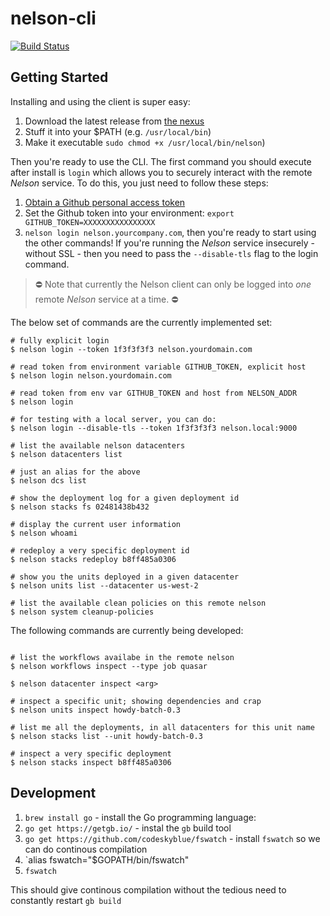 # nelson-cli

[![Build Status](https://travis.oncue.verizon.net/iptv/nelson-cli.svg?token=Lp2ZVD96vfT8T599xRfV&branch=master)](https://travis.oncue.verizon.net/iptv/nelson-cli)

## Getting Started

Installing and using the client is super easy:

1. Download the latest release from [the nexus](http://nexus.oncue.verizon.net/nexus/content/groups/internal/verizon/inf/nelson/cli/)
2. Stuff it into your $PATH (e.g. `/usr/local/bin`)
3. Make it executable `sudo chmod +x /usr/local/bin/nelson`)

Then you're ready to use the CLI. The first command you should execute after install is `login` which allows you to securely interact with the remote *Nelson* service. To do this, you just need to follow these steps:

1. [Obtain a Github personal access token](https://help.github.com/articles/creating-an-access-token-for-command-line-use/)
2. Set the Github token into your environment: `export GITHUB_TOKEN=XXXXXXXXXXXXXXXX`
3. `nelson login nelson.yourcompany.com`, then you're ready to start using the other commands! If you're running the *Nelson* service insecurely - without SSL - then you need to pass the `--disable-tls` flag to the login command.

> ⛔ Note that currently the Nelson client can only be logged into *one* remote *Nelson* service at a time. ⛔

The below set of commands are the currently implemented set:

```
# fully explicit login
$ nelson login --token 1f3f3f3f3 nelson.yourdomain.com

# read token from environment variable GITHUB_TOKEN, explicit host
$ nelson login nelson.yourdomain.com

# read token from env var GITHUB_TOKEN and host from NELSON_ADDR
$ nelson login

# for testing with a local server, you can do:
$ nelson login --disable-tls --token 1f3f3f3f3 nelson.local:9000

# list the available nelson datacenters
$ nelson datacenters list

# just an alias for the above
$ nelson dcs list

# show the deployment log for a given deployment id
$ nelson stacks fs 02481438b432

# display the current user information
$ nelson whoami

# redeploy a very specific deployment id
$ nelson stacks redeploy b8ff485a0306

# show you the units deployed in a given datacenter
$ nelson units list --datacenter us-west-2

# list the available clean policies on this remote nelson
$ nelson system cleanup-policies
```

The following commands are currently being developed:

```

# list the workflows availabe in the remote nelson
$ nelson workflows inspect --type job quasar

$ nelson datacenter inspect <arg>

# inspect a specific unit; showing dependencies and crap
$ nelson units inspect howdy-batch-0.3

# list me all the deployments, in all datacenters for this unit name
$ nelson stacks list --unit howdy-batch-0.3

# inspect a very specific deployment
$ nelson stacks inspect b8ff485a0306

```

## Development


1. `brew install go` - install the Go programming language:
1. `go get https://getgb.io/` - instal the `gb` build tool
1. `go get https://github.com/codeskyblue/fswatch` - install `fswatch` so we can do continous compilation
1. `alias fswatch="$GOPATH/bin/fswatch"
1. `fswatch`

This should give continous compilation without the tedious need to constantly restart `gb build`
